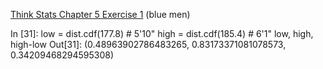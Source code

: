 [Think Stats Chapter 5 Exercise 1](http://greenteapress.com/thinkstats2/html/thinkstats2006.html#toc50) (blue men)

In [31]:
low = dist.cdf(177.8)    # 5'10"
high = dist.cdf(185.4)   # 6'1"
low, high, high-low
Out[31]:
(0.48963902786483265, 0.83173371081078573, 0.34209468294595308)

